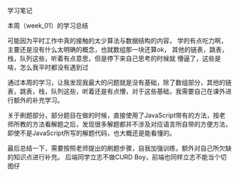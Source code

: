 学习笔记

本周（week_01）的学习总结

可能因为平时工作中真的接触的太少算法与数据结构的内容，
学的有点吃力啊，主要还是没有什么太明确的概念，也就数组那一块还算ok，
其他的链表，跳表，栈，队列这些，听着有点意思，但是停下来自己思考的时候就
懵逼了，这些是啥，怎么我平时都没有遇到过

通过本周的学习，让我发现我最大的问题就是没有基础，除了数组部分，其他的链表，跳表，栈，队列这些，听着还是有点懵，对于这些基础，我需要自己在课外进行额外的补充学习。

关于刷题部分，部分题目在做的时候，直接使用了JavaScript带有的方法，按老师所教的方法看解题之后，发现很多解题都并不涉及对应语言所自带的方便方法，即使不是JavaScript所写的解题代码，也大概还是能看懂的。


最后总结一下，需要按照老师提出的刷题步骤，自我加强训练，额外对自己所欠缺的知识点进行补充。
后端同学立志不做CURD Boy，前端也同样立志不能当个切图仔
